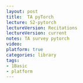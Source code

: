 ```yaml
---
layout: post
title:  TA pyTorch
lecture: S2-pytorch
lectureVersion: Recitations
lectureVersion: current
notes: TA survey pytorch
video: 
platform: true
categories: library
tags:
- 1Basic
- platform
---
```

